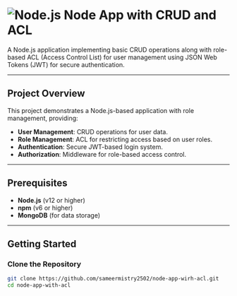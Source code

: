 # ![Node.js](https://nodejs.org/static/images/logo.svg) Node App with CRUD and ACL

A Node.js application implementing basic CRUD operations along with role-based ACL (Access Control List) for user management using JSON Web Tokens (JWT) for secure authentication.

---

## Project Overview

This project demonstrates a Node.js-based application with role management, providing:
- **User Management**: CRUD operations for user data.
- **Role Management**: ACL for restricting access based on user roles.
- **Authentication**: Secure JWT-based login system.
- **Authorization**: Middleware for role-based access control.

---

## Prerequisites

- **Node.js** (v12 or higher)  
- **npm** (v6 or higher)  
- **MongoDB** (for data storage)

---

## Getting Started

### Clone the Repository
```bash
git clone https://github.com/sameermistry2502/node-app-wirh-acl.git
cd node-app-with-acl

